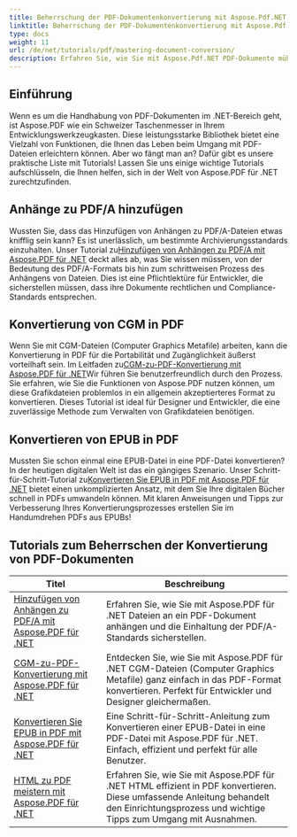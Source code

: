 ```yaml
---
title: Beherrschung der PDF-Dokumentenkonvertierung mit Aspose.Pdf.NET
linktitle: Beherrschung der PDF-Dokumentenkonvertierung mit Aspose.Pdf.NET
type: docs
weight: 11
url: /de/net/tutorials/pdf/mastering-document-conversion/
description: Erfahren Sie, wie Sie mit Aspose.Pdf.NET PDF-Dokumente mühelos in ein bearbeitbares Word-Dokumentformat konvertieren.
---
```

## Einführung

Wenn es um die Handhabung von PDF-Dokumenten im .NET-Bereich geht, ist Aspose.PDF wie ein Schweizer Taschenmesser in Ihrem Entwicklungswerkzeugkasten. Diese leistungsstarke Bibliothek bietet eine Vielzahl von Funktionen, die Ihnen das Leben beim Umgang mit PDF-Dateien erleichtern können. Aber wo fängt man an? Dafür gibt es unsere praktische Liste mit Tutorials! Lassen Sie uns einige wichtige Tutorials aufschlüsseln, die Ihnen helfen, sich in der Welt von Aspose.PDF für .NET zurechtzufinden.

## Anhänge zu PDF/A hinzufügen
 Wussten Sie, dass das Hinzufügen von Anhängen zu PDF/A-Dateien etwas knifflig sein kann? Es ist unerlässlich, um bestimmte Archivierungsstandards einzuhalten. Unser Tutorial zu[Hinzufügen von Anhängen zu PDF/A mit Aspose.PDF für .NET](./adding-attachment-to-pdfa/) deckt alles ab, was Sie wissen müssen, von der Bedeutung des PDF/A-Formats bis hin zum schrittweisen Prozess des Anhängens von Dateien. Dies ist eine Pflichtlektüre für Entwickler, die sicherstellen müssen, dass ihre Dokumente rechtlichen und Compliance-Standards entsprechen.

## Konvertierung von CGM in PDF
 Wenn Sie mit CGM-Dateien (Computer Graphics Metafile) arbeiten, kann die Konvertierung in PDF für die Portabilität und Zugänglichkeit äußerst vorteilhaft sein. Im Leitfaden zu[CGM-zu-PDF-Konvertierung mit Aspose.PDF für .NET](./convert-cgm-to-pdf/)Wir führen Sie benutzerfreundlich durch den Prozess. Sie erfahren, wie Sie die Funktionen von Aspose.PDF nutzen können, um diese Grafikdateien problemlos in ein allgemein akzeptierteres Format zu konvertieren. Dieses Tutorial ist ideal für Designer und Entwickler, die eine zuverlässige Methode zum Verwalten von Grafikdateien benötigen.

## Konvertieren von EPUB in PDF
 Mussten Sie schon einmal eine EPUB-Datei in eine PDF-Datei konvertieren? In der heutigen digitalen Welt ist das ein gängiges Szenario. Unser Schritt-für-Schritt-Tutorial zu[Konvertieren Sie EPUB in PDF mit Aspose.PDF für .NET](./convert-epub-to-pdf/) bietet einen unkomplizierten Ansatz, mit dem Sie Ihre digitalen Bücher schnell in PDFs umwandeln können. Mit klaren Anweisungen und Tipps zur Verbesserung Ihres Konvertierungsprozesses erstellen Sie im Handumdrehen PDFs aus EPUBs!

## Tutorials zum Beherrschen der Konvertierung von PDF-Dokumenten
| Titel | Beschreibung |
| --- | --- | 
| [Hinzufügen von Anhängen zu PDF/A mit Aspose.PDF für .NET](./adding-attachment-to-pdfa/) | Erfahren Sie, wie Sie mit Aspose.PDF für .NET Dateien an ein PDF-Dokument anhängen und die Einhaltung der PDF/A-Standards sicherstellen. | 
| [CGM-zu-PDF-Konvertierung mit Aspose.PDF für .NET](./convert-cgm-to-pdf/) | Entdecken Sie, wie Sie mit Aspose.PDF für .NET CGM-Dateien (Computer Graphics Metafile) ganz einfach in das PDF-Format konvertieren. Perfekt für Entwickler und Designer gleichermaßen. |  
| [Konvertieren Sie EPUB in PDF mit Aspose.PDF für .NET](./convert-epub-to-pdf/) | Eine Schritt-für-Schritt-Anleitung zum Konvertieren einer EPUB-Datei in eine PDF-Datei mit Aspose.PDF für .NET. Einfach, effizient und perfekt für alle Benutzer. |   
| [HTML zu PDF meistern mit Aspose.PDF für .NET](./mastering-html-to-pdf/) | Erfahren Sie, wie Sie mit Aspose.PDF für .NET HTML effizient in PDF konvertieren. Diese umfassende Anleitung behandelt den Einrichtungsprozess und wichtige Tipps zum Umgang mit Ausnahmen. |  